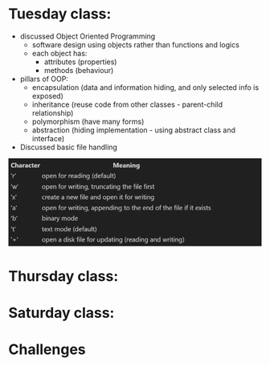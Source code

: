 # Tuesday class:
- discussed Object Oriented Programming
    - software design using objects rather than functions and logics
    - each object has:
        - attributes (properties)
        - methods (behaviour)
- pillars of OOP:
    - encapsulation (data and information hiding, and only selected info is exposed)
    - inheritance (reuse code from other classes - parent-child relationship)
    - polymorphism (have many forms)
    - abstraction (hiding implementation - using abstract class and interface)
- Discussed basic file handling

![image](/img/python_file.png)

# Thursday class: 

# Saturday class:

# Challenges
